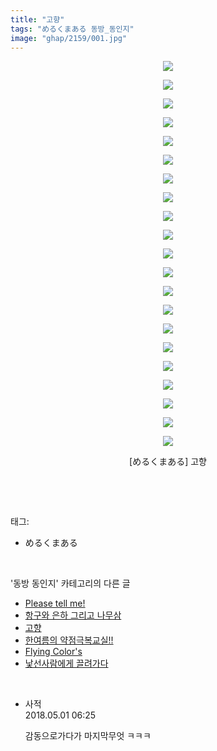 ```yaml
---
title: "고향"
tags: "めるくまある 동방_동인지"
image: "ghap/2159/001.jpg"
---
```

<div class="article">
<p style="text-align: center; clear: none; float: none;"><img src="{{ site.nasurl }}/ghap/2159/001.jpg"/></p>
<p style="text-align: center; clear: none; float: none;"><img src="{{ site.nasurl }}/ghap/2159/002.jpg"/></p>
<p style="text-align: center; clear: none; float: none;"><img src="{{ site.nasurl }}/ghap/2159/003.jpg"/></p>
<p style="text-align: center; clear: none; float: none;"><img src="{{ site.nasurl }}/ghap/2159/004.jpg"/></p>
<p style="text-align: center; clear: none; float: none;"><img src="{{ site.nasurl }}/ghap/2159/005.jpg"/></p>
<p style="text-align: center; clear: none; float: none;"><img src="{{ site.nasurl }}/ghap/2159/006.jpg"/></p>
<p style="text-align: center; clear: none; float: none;"><img src="{{ site.nasurl }}/ghap/2159/007.jpg"/></p>
<p style="text-align: center; clear: none; float: none;"><img src="{{ site.nasurl }}/ghap/2159/008.jpg"/></p>
<p style="text-align: center; clear: none; float: none;"><img src="{{ site.nasurl }}/ghap/2159/009.jpg"/></p>
<p style="text-align: center; clear: none; float: none;"><img src="{{ site.nasurl }}/ghap/2159/010.jpg"/></p>
<p style="text-align: center; clear: none; float: none;"><img src="{{ site.nasurl }}/ghap/2159/011.jpg"/></p>
<p style="text-align: center; clear: none; float: none;"><img src="{{ site.nasurl }}/ghap/2159/012.jpg"/></p>
<p style="text-align: center; clear: none; float: none;"><img src="{{ site.nasurl }}/ghap/2159/013.jpg"/></p>
<p style="text-align: center; clear: none; float: none;"><img src="{{ site.nasurl }}/ghap/2159/014.jpg"/></p>
<p style="text-align: center; clear: none; float: none;"><img src="{{ site.nasurl }}/ghap/2159/015.jpg"/></p>
<p style="text-align: center; clear: none; float: none;"><img src="{{ site.nasurl }}/ghap/2159/016.jpg"/></p>
<p style="text-align: center; clear: none; float: none;"><img src="{{ site.nasurl }}/ghap/2159/017.jpg"/></p>
<p style="text-align: center; clear: none; float: none;"><img src="{{ site.nasurl }}/ghap/2159/018.jpg"/></p>
<p style="text-align: center; clear: none; float: none;"><img src="{{ site.nasurl }}/ghap/2159/019.jpg"/></p>
<p style="text-align: center; clear: none; float: none;"><img src="{{ site.nasurl }}/ghap/2159/020.jpg"/></p>
<p style="text-align: center; clear: none; float: none;"><img src="{{ site.nasurl }}/ghap/2159/021.jpg"/></p>
<p style="text-align: center; clear: none; float: none;">[めるくまある] 고향</p>
<p><br/></p>
</div><br/>
<div class="tagTrail">
<p>태그: </p>
<ul>
<li>めるくまある</li>
</ul>
</div><br/>
<div class="another">
<p>'동방 동인지' 카테고리의 다른 글</p>
<ul>
<li><a href="/2016-09-13-ghap_2161">Please tell me!</a></li>
<li><a href="/2016-09-13-ghap_2160">항구와 은하 그리고 나무삼</a></li>
<li><a href="/2016-09-13-ghap_2159">고향</a></li>
<li><a href="/2016-09-13-ghap_2156">한여름의 약점극복교실!!</a></li>
<li><a href="/2016-09-13-ghap_2155">Flying Color's</a></li>
<li><a href="/2016-09-12-ghap_2154">낯선사람에게 끌려가다</a></li>
</ul>
</div><br/>
<div class="cb_module cb_fluid">
<div class="cb_wrt cb_profile">
<div class="comment">
<ul>
<li class="cb_thumb_off" id="comment15247980">
<div class="cb_comment_area">
<div class="cb_info_area">
<div class="cb_section">
<span class="cb_nick_name">사적</span>
</div>
<div class="cb_section">
<span class="cb_date">2018.05.01 06:25 </span>
</div>
</div>
<div class="cb_dsc_comment">
<p class="cb_dsc">
											감동으로가다가 마지막무엇 ㅋㅋㅋ
										</p>
</div>
</div></li>
</ul>
</div>
</div><!-- commentList close -->
</div><br/>
